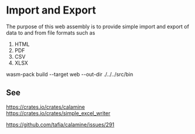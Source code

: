 # Import and Export

The purpose of this web assembly is to provide simple import and export of data to and from file formats such as

1. HTML
2. PDF
3. CSV
4. XLSX
   
wasm-pack build --target web --out-dir ./../../src/bin

## See
https://crates.io/crates/calamine  
https://crates.io/crates/simple_excel_writer  

https://github.com/tafia/calamine/issues/291